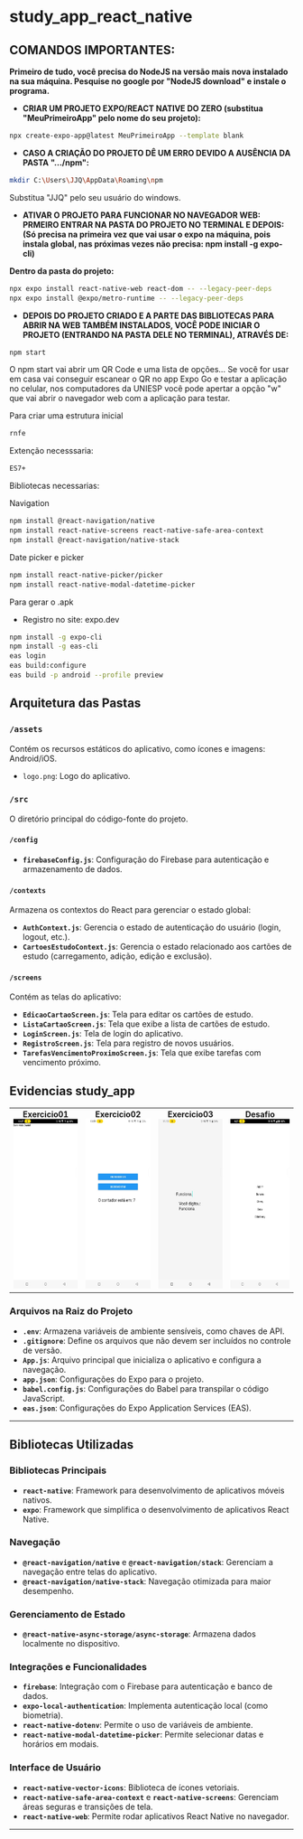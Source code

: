 # study_app_react_native

## **COMANDOS IMPORTANTES:**

**Primeiro de tudo, você precisa do NodeJS na versão mais nova instalado na sua máquina. Pesquise no google por "NodeJS download" e instale o programa.**

- **CRIAR UM PROJETO EXPO/REACT NATIVE DO ZERO (substitua "MeuPrimeiroApp" pelo nome do seu projeto):**
````bash
npx create-expo-app@latest MeuPrimeiroApp --template blank
````
- **CASO A CRIAÇÃO DO PROJETO DÊ UM ERRO DEVIDO A AUSÊNCIA DA PASTA ".../npm":**
````bash
mkdir C:\Users\JJQ\AppData\Roaming\npm
````
Substitua "JJQ" pelo seu usuário do windows.
- **ATIVAR O PROJETO PARA FUNCIONAR NO NAVEGADOR WEB:**
**PRMEIRO ENTRAR NA PASTA DO PROJETO NO TERMINAL E DEPOIS:** 
**(Só precisa na primeira vez que vai usar o expo na máquina, pois instala global, nas próximas vezes não precisa: npm install -g expo-cli)**
            
**Dentro da pasta do projeto:**
````bash
npx expo install react-native-web react-dom -- --legacy-peer-deps
npx expo install @expo/metro-runtime -- --legacy-peer-deps
````
- **DEPOIS DO PROJETO CRIADO E A PARTE DAS BIBLIOTECAS PARA ABRIR NA WEB TAMBÉM INSTALADOS, VOCÊ PODE INICIAR O PROJETO (ENTRANDO NA PASTA DELE NO TERMINAL), ATRAVÉS DE:**
````bash
npm start
````
O npm start vai abrir um QR Code e uma lista de opções... Se você for usar em casa vai conseguir escanear o QR no app Expo Go e testar a aplicação no celular, nos computadores da UNIESP você pode apertar a opção "w" que vai abrir o navegador web com a aplicação para testar.

Para criar uma estrutura inicial
````bash
rnfe
````
Extenção necesssaria:
````bash
ES7+
````
Bibliotecas necessarias:

Navigation
````bash
npm install @react-navigation/native
npm install react-native-screens react-native-safe-area-context
npm install @react-navigation/native-stack
````

Date picker e picker
````bash
npm install react-native-picker/picker
npm install react-native-modal-datetime-picker
````

Para gerar o .apk
- Registro no site: expo.dev
````bash
npm install -g expo-cli
npm install -g eas-cli
eas login
eas build:configure
eas build -p android --profile preview
````

## **Arquitetura das Pastas**

### **`/assets`**
Contém os recursos estáticos do aplicativo, como ícones e imagens:
Android/iOS.
- `logo.png`: Logo do aplicativo.

### **`/src`**
O diretório principal do código-fonte do projeto.

#### **`/config`**
- **`firebaseConfig.js`**: Configuração do Firebase para autenticação e armazenamento de dados.

#### **`/contexts`**
Armazena os contextos do React para gerenciar o estado global:
- **`AuthContext.js`**: Gerencia o estado de autenticação do usuário (login, logout, etc.).
- **`CartoesEstudoContext.js`**: Gerencia o estado relacionado aos cartões de estudo (carregamento, adição, edição e exclusão).

#### **`/screens`**
Contém as telas do aplicativo:
- **`EdicaoCartaoScreen.js`**: Tela para editar os cartões de estudo.
- **`ListaCartaoScreen.js`**: Tela que exibe a lista de cartões de estudo.
- **`LoginScreen.js`**: Tela de login do aplicativo.
- **`RegistroScreen.js`**: Tela para registro de novos usuários.
- **`TarefasVencimentoProximoScreen.js`**: Tela que exibe tarefas com vencimento próximo.

## Evidencias study_app

<table>
  <tr>
    <td align="center">
      <b>Exercicio01</b><br>
      <img src="https://github.com/Danielpqueiroz/uniesp_react_native/blob/main/react-native-2/aula01/reports/Ex01.jpeg?raw=true" height="300px" />
    </td>
    <td align="center">
      <b>Exercicio02</b><br>
      <img src="https://github.com/Danielpqueiroz/uniesp_react_native/blob/main/react-native-2/aula01/reports/Ex02.jpeg?raw=true" height="300px" />
    </td>
    <td align="center">
      <b>Exercicio03</b><br>
      <img src="https://github.com/Danielpqueiroz/uniesp_react_native/blob/main/react-native-2/aula01/reports/Ex03.jpeg?raw=true" height="300px" />
    </td>
    <td align="center">
      <b>Desafio</b><br>
      <img src="https://github.com/Danielpqueiroz/uniesp_react_native/blob/main/react-native-2/aula01_desafio/reports/Lista%20de%20itens.jpeg?raw=true" height="300px" />
    </td>
  </tr>
</table>

### Arquivos na Raiz do Projeto
- **`.env`**: Armazena variáveis de ambiente sensíveis, como chaves de API.
- **`.gitignore`**: Define os arquivos que não devem ser incluídos no controle de versão.
- **`App.js`**: Arquivo principal que inicializa o aplicativo e configura a navegação.
- **`app.json`**: Configurações do Expo para o projeto.
- **`babel.config.js`**: Configurações do Babel para transpilar o código JavaScript.
- **`eas.json`**: Configurações do Expo Application Services (EAS).

---

## **Bibliotecas Utilizadas**

### **Bibliotecas Principais**
- **`react-native`**: Framework para desenvolvimento de aplicativos móveis nativos.
- **`expo`**: Framework que simplifica o desenvolvimento de aplicativos React Native.

### **Navegação**
- **`@react-navigation/native`** e **`@react-navigation/stack`**: Gerenciam a navegação entre telas do aplicativo.
- **`@react-navigation/native-stack`**: Navegação otimizada para maior desempenho.

### **Gerenciamento de Estado**
- **`@react-native-async-storage/async-storage`**: Armazena dados localmente no dispositivo.

### **Integrações e Funcionalidades**
- **`firebase`**: Integração com o Firebase para autenticação e banco de dados.
- **`expo-local-authentication`**: Implementa autenticação local (como biometria).
- **`react-native-dotenv`**: Permite o uso de variáveis de ambiente.
- **`react-native-modal-datetime-picker`**: Permite selecionar datas e horários em modais.

### **Interface de Usuário**
- **`react-native-vector-icons`**: Biblioteca de ícones vetoriais.
- **`react-native-safe-area-context`** e **`react-native-screens`**: Gerenciam áreas seguras e transições de tela.
- **`react-native-web`**: Permite rodar aplicativos React Native no navegador.

---
